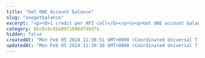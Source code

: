 ```yaml
---
title: "Get ONE Account balance"
slug: "onegetbalance"
excerpt: "<p><b>1 credit per API call</b></p>\n<p>Get ONE account balance in ONE. This method does not prints any balance of the HRM20 or HRM721 tokens on the account.</p>"
category: 65c0c8c6ba99f1006df40d7a
hidden: false
createdAt: "Mon Feb 05 2024 11:38:51 GMT+0000 (Coordinated Universal Time)"
updatedAt: "Mon Feb 05 2024 11:39:10 GMT+0000 (Coordinated Universal Time)"
---
```

